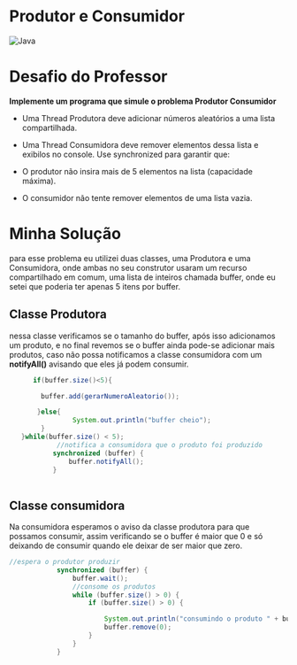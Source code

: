 # Produtor e Consumidor

![Java](https://img.shields.io/badge/java-%23ED8B00.svg?style=for-the-badge&logo=openjdk&logoColor=white)

# Desafio do Professor

**Implemente um programa que simule o problema Produtor Consumidor**

- Uma Thread Produtora deve adicionar números aleatórios a uma lista
  compartilhada.

- Uma Thread Consumidora deve remover elementos dessa lista e exibilos no console.
  Use synchronized para garantir que:
- O produtor não insira mais de 5 elementos na lista (capacidade
  máxima).
- O consumidor não tente remover elementos de uma lista vazia.

# Minha Solução

para esse problema eu utilizei duas classes, uma Produtora e uma Consumidora, onde ambas no seu construtor usaram um recurso compartilhado em comum, uma lista de inteiros chamada buffer, onde eu setei que poderia ter apenas 5 itens por buffer.

## Classe Produtora

nessa classe verificamos se o tamanho do buffer, após isso adicionamos um produto, e no final revemos se o buffer ainda pode-se adicionar mais produtos, caso não possa notificamos a classe consumidora com um **notifyAll()** avisando que eles já podem consumir.
```java
      if(buffer.size()<5){

        buffer.add(gerarNumeroAleatorio());

       }else{
                System.out.println("buffer cheio");
        }
   }while(buffer.size() < 5);
            //notifica a consumidora que o produto foi produzido
           synchronized (buffer) {
               buffer.notifyAll();
           }
    
```
## Classe consumidora

Na consumidora esperamos o aviso da classe produtora para que possamos consumir, assim verificando se o buffer é maior que 0 e só deixando de consumir quando ele deixar de ser maior que zero.
```java
//espera o produtor produzir
            synchronized (buffer) {
                buffer.wait();
                //consome os produtos
                while (buffer.size() > 0) {
                    if (buffer.size() > 0) {

                        System.out.println("consumindo o produto " + buffer.get(0));
                        buffer.remove(0);
                    }
                }
            }
```